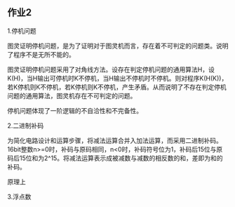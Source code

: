## 作业2
1.停机问题

图灵证明停机问题，是为了证明对于图灵机而言，存在着不可判定的问题类。说明了程序不是无所不能的。

图灵证明停机问题采用了对角线方法。设存在判定停机问题的通用算法H，设K(H)，当H输出可停机时K不停机，当H输出不停机时不停机。则对程序K(H(K))，若K停机则K不停机，若K停机则K不停机，产生矛盾。从而说明了不存在判定停机问题的通用算法，图灵机存在不可判定的问题。

停机问题体现了一阶逻辑的不自洽性和不完备性。

       

2.二进制补码

为简化电路设计和运算步骤，将减法运算合并入加法运算，而采用二进制补码。16bit整数n>=0时，补码与原码相同，n<0时，补码符号位为1，补码后15位与原码后15位和为2^15。将减法运算表示成被减数与减数的相反数的和，差即为和的补码。

原理上

       

3.浮点数
